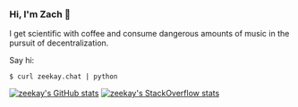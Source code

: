 ### Hi, I'm Zach 👋

I get scientific with coffee and consume dangerous amounts of music in the pursuit of decentralization.

Say hi:
```
$ curl zeekay.chat | python
```

[![zeekay's GitHub stats](https://github-readme-stats.vercel.app/api?username=zeekay&show_icons=true&title_color=fff&icon_color=79ff97&text_color=9f9f9f&bg_color=151515)](https://github.com/zeekay)
[![zeekay's StackOverflow stats](https://github-readme-stackoverflow.vercel.app/?userID=641766)](https://stackoverflow.com/users/641766/zeekay)
